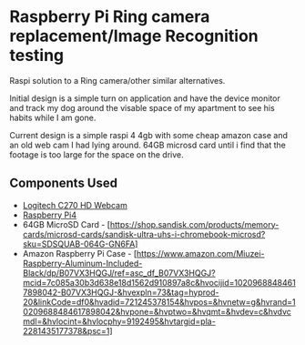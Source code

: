 # Raspberry Pi Ring camera replacement/Image Recognition testing

Raspi solution to a Ring camera/other similar alternatives. 

Initial design is a simple turn on application and have the device monitor and track my dog around the visable space of my apartment to see his habits while I am gone.

Current design is a simple raspi 4 4gb with some cheap amazon case and an old web cam I had lying around. 64GB microsd card until i find that the footage is too large for the space on the drive.


## Components Used

- [Logitech C270 HD Webcam](https://www.logitech.com/en-us/shop/p/c270-hd-webcam)
- [Raspberry Pi4](https://www.raspberrypi.com/products/raspberry-pi-4-model-b/)
- 64GB MicroSD Card - [https://shop.sandisk.com/products/memory-cards/microsd-cards/sandisk-ultra-uhs-i-chromebook-microsd?sku=SDSQUAB-064G-GN6FA]
- Amazon Raspberry Pi Case - [https://www.amazon.com/Miuzei-Raspberry-Aluminum-Included-Black/dp/B07VX3HQGJ/ref=asc_df_B07VX3HQGJ?mcid=7c085a30b3d638e18d1562d910897a8c&hvocijid=10209688484617898042-B07VX3HQGJ-&hvexpln=73&tag=hyprod-20&linkCode=df0&hvadid=721245378154&hvpos=&hvnetw=g&hvrand=10209688484617898042&hvpone=&hvptwo=&hvqmt=&hvdev=c&hvdvcmdl=&hvlocint=&hvlocphy=9192495&hvtargid=pla-2281435177378&psc=1]
